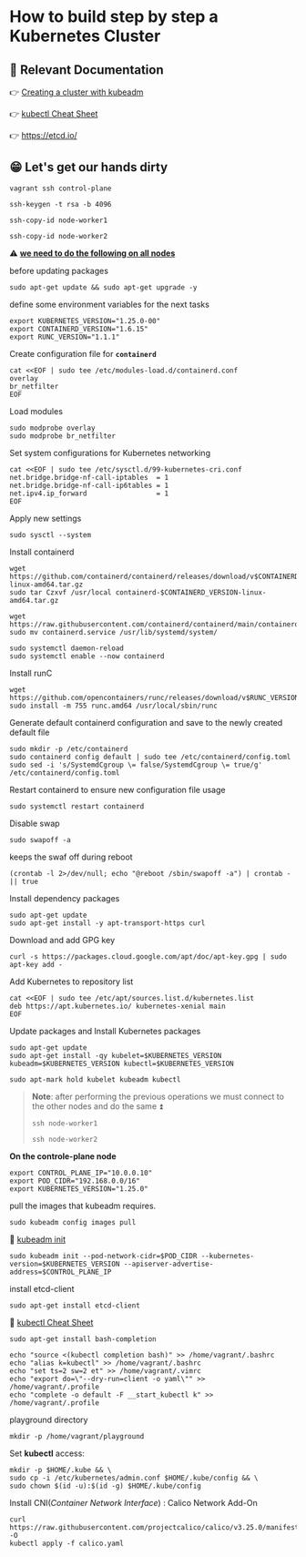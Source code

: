 # How to build step by step a Kubernetes Cluster



## :eyes: Relevant Documentation

:point_right: [Creating a cluster with kubeadm](https://kubernetes.io/docs/setup/production-environment/tools/kubeadm/create-cluster-kubeadm/)

:point_right: [kubectl Cheat Sheet](https://kubernetes.io/docs/reference/kubectl/cheatsheet/)

:point_right: https://etcd.io/



## :grin: Let's get our hands dirty 



```shell
vagrant ssh control-plane                        
```

```shell
ssh-keygen -t rsa -b 4096
```

```shell
ssh-copy-id node-worker1
```

```shell
ssh-copy-id node-worker2
```



:warning: <u>**we need to do the following on all nodes**</u> 



before updating packages

```shell
sudo apt-get update && sudo apt-get upgrade -y
```



define some environment variables for the next tasks

```shell
export KUBERNETES_VERSION="1.25.0-00"
export CONTAINERD_VERSION="1.6.15"
export RUNC_VERSION="1.1.1"
```



Create configuration file for **`containerd`**

```shell
cat <<EOF | sudo tee /etc/modules-load.d/containerd.conf 
overlay
br_netfilter
EOF
```



Load modules

```shell
sudo modprobe overlay 
sudo modprobe br_netfilter
```



Set system configurations for Kubernetes networking

```shell
cat <<EOF | sudo tee /etc/sysctl.d/99-kubernetes-cri.conf 
net.bridge.bridge-nf-call-iptables  = 1
net.bridge.bridge-nf-call-ip6tables = 1
net.ipv4.ip_forward                 = 1
EOF
```



Apply new settings

```shell
sudo sysctl --system
```



Install containerd

```shell
wget https://github.com/containerd/containerd/releases/download/v$CONTAINERD_VERSION/containerd-$CONTAINERD_VERSION-linux-amd64.tar.gz
sudo tar Czxvf /usr/local containerd-$CONTAINERD_VERSION-linux-amd64.tar.gz
```

```shell
wget https://raw.githubusercontent.com/containerd/containerd/main/containerd.service
sudo mv containerd.service /usr/lib/systemd/system/
```

```shell
sudo systemctl daemon-reload
sudo systemctl enable --now containerd
```



Install runC

```shell
wget https://github.com/opencontainers/runc/releases/download/v$RUNC_VERSION/runc.amd64
sudo install -m 755 runc.amd64 /usr/local/sbin/runc
```



Generate default containerd configuration and save to the newly created default file

```shell
sudo mkdir -p /etc/containerd
sudo containerd config default | sudo tee /etc/containerd/config.toml
sudo sed -i 's/SystemdCgroup \= false/SystemdCgroup \= true/g' /etc/containerd/config.toml
```



Restart containerd to ensure new configuration file usage

```shell
sudo systemctl restart containerd
```



Disable swap

```shell
sudo swapoff -a
```



 keeps the swaf off during reboot

```shell
(crontab -l 2>/dev/null; echo "@reboot /sbin/swapoff -a") | crontab - || true
```



Install dependency packages

```shell
sudo apt-get update 
sudo apt-get install -y apt-transport-https curl
```



Download and add GPG key

```shell
curl -s https://packages.cloud.google.com/apt/doc/apt-key.gpg | sudo apt-key add -
```



Add Kubernetes to repository list

```shell
cat <<EOF | sudo tee /etc/apt/sources.list.d/kubernetes.list
deb https://apt.kubernetes.io/ kubernetes-xenial main
EOF
```



Update packages and Install Kubernetes packages 

```shell
sudo apt-get update
sudo apt-get install -qy kubelet=$KUBERNETES_VERSION kubeadm=$KUBERNETES_VERSION kubectl=$KUBERNETES_VERSION
```

```shell
sudo apt-mark hold kubelet kubeadm kubectl
```



> **Note**: after performing the previous operations we must connect to the other nodes and do the same :arrow_double_up:
>
> ```shell
> ssh node-worker1
> ```
>
> ```shell
> ssh node-worker2
> ```





**On the controle-plane node**

```shell
export CONTROL_PLANE_IP="10.0.0.10"
export POD_CIDR="192.168.0.0/16"
export KUBERNETES_VERSION="1.25.0"
```



pull the images that kubeadm requires.

```shell
sudo kubeadm config images pull
```



:eyes: [kubeadm init](https://kubernetes.io/docs/reference/setup-tools/kubeadm/kubeadm-init/)

```shell
sudo kubeadm init --pod-network-cidr=$POD_CIDR --kubernetes-version=$KUBERNETES_VERSION --apiserver-advertise-address=$CONTROL_PLANE_IP
```



install etcd-client

```shell
sudo apt-get install etcd-client
```



:eyes: [kubectl Cheat Sheet](https://kubernetes.io/docs/reference/kubectl/cheatsheet/)

```shell
sudo apt-get install bash-completion
```

```shell
echo "source <(kubectl completion bash)" >> /home/vagrant/.bashrc
echo "alias k=kubectl" >> /home/vagrant/.bashrc
echo "set ts=2 sw=2 et" >> /home/vagrant/.vimrc
echo "export do=\"--dry-run=client -o yaml\"" >> /home/vagrant/.profile
echo "complete -o default -F __start_kubectl k" >> /home/vagrant/.profile
```



playground directory

```shell
mkdir -p /home/vagrant/playground
```



Set **kubectl** access:

```shell
mkdir -p $HOME/.kube && \
sudo cp -i /etc/kubernetes/admin.conf $HOME/.kube/config && \
sudo chown $(id -u):$(id -g) $HOME/.kube/config
```



Install CNI(*Container Network Interface*) : Calico Network Add-On

```shell
curl https://raw.githubusercontent.com/projectcalico/calico/v3.25.0/manifests/calico.yaml -O
kubectl apply -f calico.yaml
```

